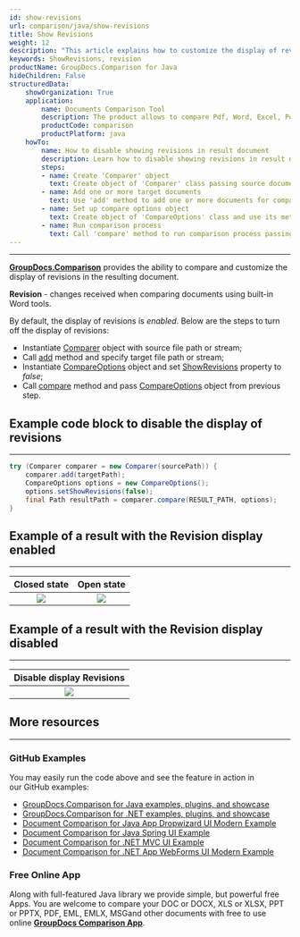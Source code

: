 ```yaml
---
id: show-revisions
url: comparison/java/show-revisions
title: Show Revisions
weight: 12
description: "This article explains how to customize the display of revisions in the resulting document in GroupDocs.Comparison for Java."
keywords: ShowRevisions, revision
productName: GroupDocs.Comparison for Java
hideChildren: False
structuredData:
    showOrganization: True
    application:
        name: Documents Comparison Tool
        description: The product allows to compare Pdf, Word, Excel, PowerPoint, AutoCad, Image, Code and much more file formats. Comparison API also supports accepting or rejecting changes, extracting document information and generating comparison report
        productCode: comparison
        productPlatform: java
    howTo:
        name: How to disable showing revisions in result document
        description: Learn how to disable showing revisions in result document
        steps:
        - name: Create 'Comparer' object
          text: Create object of 'Comparer' class passing source document as a constructor argument
        - name: Add one or more target documents
          text: Use 'add' method to add one or more documents for comparing
        - name: Set up compare options object
          text: Create object of 'CompareOptions' class and use its method 'setShowRevisions(false)' to disable showing revisions
        - name: Run comparison process
          text: Call 'compare' method to run comparison process passing compare options as a second argument
---
```


***

**[GroupDocs.Comparison](https://products.groupdocs.com/comparison)** provides the ability to compare and customize the display of revisions in the resulting document.

**Revision** - changes received when comparing documents using built-in Word tools.

By default, the display of revisions is *enabled*. Below are the steps to turn off the display of revisions:

*   Instantiate [Comparer](https://apireference.groupdocs.com/comparison/java/com.groupdocs.comparison/Comparer) object with source file path or stream;
*   Call [add](https://apireference.groupdocs.com/comparison/java/com.groupdocs.comparison/Comparer#add(java.lang.String)) method and specify target file path or stream;
*   Instantiate [CompareOptions](https://apireference.groupdocs.com/comparison/java/com.groupdocs.comparison.options/CompareOptions) object and set [ShowRevisions](https://apireference.groupdocs.com/comparison/java/com.groupdocs.comparison.options/CompareOptions#setShowRevisions(boolean)) property to *false*;
*   Call [compare](https://apireference.groupdocs.com/comparison/java/com.groupdocs.comparison/Comparer#compare()) method and pass [CompareOptions](https://apireference.groupdocs.com/comparison/java/com.groupdocs.comparison.options/CompareOptions) object from previous step.

## Example code block to disable the display of revisions

---

```java
try (Comparer comparer = new Comparer(sourcePath)) {
    comparer.add(targetPath);
    CompareOptions options = new CompareOptions();
    options.setShowRevisions(false);
    final Path resultPath = comparer.compare(RESULT_PATH, options);
}
```

## Example of a result with the Revision display enabled

---

| Closed state | Open state |
|:---:|:---:|
| ![](comparison/java/images/show-revisions-true-close-revisions.png) | ![](comparison/java/images/show-revisions-true-open-revisions.png) |

## Example of a result with the Revision display disabled

---

| Disable display Revisions |
|:---:|
| ![](comparison/java/images/show-revisions-false.png) |

## More resources

---
### GitHub Examples
You may easily run the code above and see the feature in action in our GitHub examples:

*   [GroupDocs.Comparison for Java examples, plugins, and showcase](https://github.com/groupdocs-comparison/GroupDocs.Comparison-for-Java)
*   [GroupDocs.Comparison for .NET examples, plugins, and showcase](https://github.com/groupdocs-comparison/GroupDocs.Comparison-for-.NET)
*   [Document Comparison for Java App Dropwizard UI Modern Example](https://github.com/groupdocs-comparison/GroupDocs.Comparison-for-Java-Dropwizard)    
*   [Document Comparison for Java Spring UI Example](https://github.com/groupdocs-comparison/GroupDocs.Comparison-for-Java-Spring)    
*   [Document Comparison for .NET MVC UI Example](https://github.com/groupdocs-comparison/GroupDocs.Comparison-for-.NET-MVC)    
*   [Document Comparison for .NET App WebForms UI Modern Example](https://github.com/groupdocs-comparison/GroupDocs.Comparison-for-.NET-WebForms)
    

### Free Online App
Along with full-featured Java library we provide simple, but powerful free Apps.
You are welcome to compare your DOC or DOCX, XLS or XLSX, PPT or PPTX, PDF, EML, EMLX, MSGand other documents with free to use online **[GroupDocs Comparison App](https://products.groupdocs.app/comparison)**.